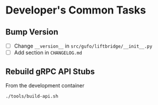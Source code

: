 # Developer's Common  Tasks

## Bump Version

* [ ] Change `__version__` in `src/gufo/liftbridge/__init__.py`
* [ ] Add section in `CHANGELOG.md`

## Rebuild gRPC API Stubs

From the development container

```
./tools/build-api.sh
```

